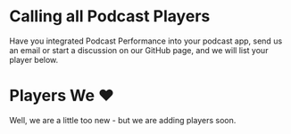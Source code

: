 # Calling all Podcast Players

Have you integrated Podcast Performance into your podcast app, send us an email or start a discussion on our GitHub page, and we will list your player below.

# Players We ❤️

Well, we are a little too new - but we are adding players soon.
